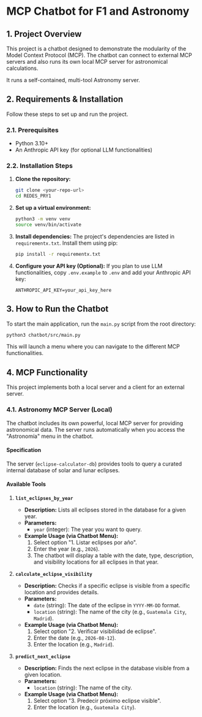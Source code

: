 # MCP Chatbot for F1 and Astronomy

## 1. Project Overview

This project is a chatbot designed to demonstrate the modularity of the Model Context Protocol (MCP). The chatbot can connect to external MCP servers and also runs its own local MCP server for astronomical calculations.

It runs a self-contained, multi-tool Astronomy server.


## 2. Requirements & Installation

Follow these steps to set up and run the project.

### 2.1. Prerequisites

- Python 3.10+
- An Anthropic API key (for optional LLM functionalities)

### 2.2. Installation Steps

1.  **Clone the repository:**
    ```bash
    git clone <your-repo-url>
    cd REDES_PRY1
    ```

2.  **Set up a virtual environment:**
    ```bash
    python3 -m venv venv
    source venv/bin/activate
    ```

3.  **Install dependencies:**
    The project's dependencies are listed in `requirementx.txt`. Install them using pip:
    ```bash
    pip install -r requirementx.txt
    ```

4.  **Configure your API key (Optional):**
    If you plan to use LLM functionalities, copy `.env.example` to `.env` and add your Anthropic API key:
    ```
    ANTHROPIC_API_KEY=your_api_key_here
    ```

## 3. How to Run the Chatbot

To start the main application, run the `main.py` script from the root directory:

```bash
python3 chatbot/src/main.py
```

This will launch a menu where you can navigate to the different MCP functionalities.

## 4. MCP Functionality

This project implements both a local server and a client for an external server.

### 4.1. Astronomy MCP Server (Local)

The chatbot includes its own powerful, local MCP server for providing astronomical data. The server runs automatically when you access the "Astronomía" menu in the chatbot.

#### Specification

The server (`eclipse-calculator-db`) provides tools to query a curated internal database of solar and lunar eclipses.

#### Available Tools

1.  **`list_eclipses_by_year`**
    -   **Description:** Lists all eclipses stored in the database for a given year.
    -   **Parameters:**
        -   `year` (integer): The year you want to query.
    -   **Example Usage (via Chatbot Menu):**
        1.  Select option "1. Listar eclipses por año".
        2.  Enter the year (e.g., `2026`).
        3.  The chatbot will display a table with the date, type, description, and visibility locations for all eclipses in that year.

2.  **`calculate_eclipse_visibility`**
    -   **Description:** Checks if a specific eclipse is visible from a specific location and provides details.
    -   **Parameters:**
        -   `date` (string): The date of the eclipse in `YYYY-MM-DD` format.
        -   `location` (string): The name of the city (e.g., `Guatemala City`, `Madrid`).
    -   **Example Usage (via Chatbot Menu):**
        1.  Select option "2. Verificar visibilidad de eclipse".
        2.  Enter the date (e.g., `2026-08-12`).
        3.  Enter the location (e.g., `Madrid`).

3.  **`predict_next_eclipse`**
    -   **Description:** Finds the next eclipse in the database visible from a given location.
    -   **Parameters:**
        -   `location` (string): The name of the city.
    -   **Example Usage (via Chatbot Menu):**
        1.  Select option "3. Predecir próximo eclipse visible".
        2.  Enter the location (e.g., `Guatemala City`).
